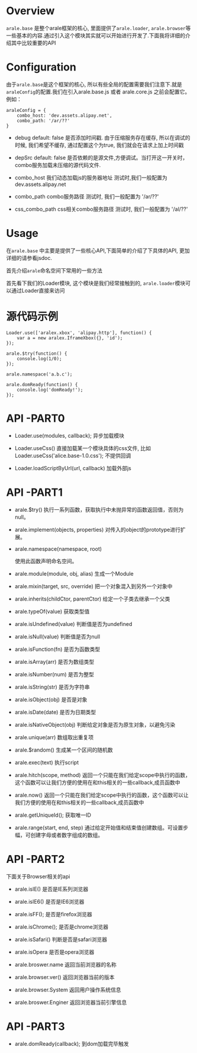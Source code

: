 Overview
========
`arale.base` 是整个arale框架的核心, 里面提供了`arale.loader`, `arale.browser`等一些基本的内容.通过引入这个模块其实就可以开始进行开发了.下面我将详细的介绍其中比较重要的API




Configuration
=============

由于`arale.base`是这个框架的核心, 所以有些全局的配置需要我们注意下.就是`araleConfig`的配置.我们在引入arale.base.js 或者 arale.core.js 之前会配置它。例如：

    araleConfig = {
        combo_host: 'dev.assets.alipay.net',
        combo_path: '/ar/??'
    }

*   debug default: false
    是否添加时间戳. 由于压缩服务存在缓存, 所以在调试的时候, 我们希望不缓存, 通过配置这个为true, 我们就会在请求上加上时间戳

*   depSrc default: false
    是否依赖的是源文件,方便调试。当打开这一开关时，combo服务加载未压缩的源代码文件.

*   combo_host
    我们动态加载js的服务器地址  测试时,我们一般配置为 dev.assets.alipay.net

*   combo_path
    combo服务路径  测试时, 我们一般配置为 '/ar/??' 

*   css_combo_path
    css相关combo服务路径  测试时, 我们一般配置为 '/al/??'



Usage
=====
在`arale.base` 中主要是提供了一些核心API,下面简单的介绍了下具体的API, 更加详细的请参看jsdoc.

首先介绍`arale`命名空间下常用的一些方法

首先看下我们的Loader模块, 这个模块是我们经常接触到的, `arale.loader`模块可以通过Loader直接来访问


源代码示例
=====


    Loader.use(['aralex.xbox', 'alipay.http'], function() {
        var a = new aralex.IframeXbox({}, 'id');
    });

    arale.$try(function() {
        console.log(1/0);
    });

    arale.namespace('a.b.c');

    arale.domReady(function() {
        console.log('domReady!');
    });


API -PART0
=====

*   Loader.use(modules, callback);
    异步加载模块

*   Loader.useCss()
    直接加载某一个模块具体的css文件, 比如 Loader.useCss('alice.base-1.0.css'); 不提供回调

*   Loader.loadScriptByUrl(url, callback)
    加载外部js


API -PART1
=====
*   arale.$try() 
    执行一系列函数，获取执行中未抛异常的函数返回值，否则为null。

*   arale.implement(objects, properties)
    对传入的object的prototype进行扩展。

*   arale.namespace(namespace, root)

    使用此函数声明命名空间。

*   arale.module(module, obj, alias)
    生成一个Module

*   arale.mixin(target, src, override)
    把一个对象混入到另外一个对象中
    
*   arale.inherits(childCtor, parentCtor)
    给定一个子类去继承一个父类
    
*   arale.typeOf(value)
    获取类型值 
    
*   arale.isUndefined(value)
    判断值是否为undefined
    
*   arale.isNull(value)
    判断值是否为null 
    
*   arale.isFunction(fn)
    是否为函数类型

*   arale.isArray(arr)
    是否为数组类型
    
*   arale.isNumber(num)
    是否为整型

*   arale.isString(str)
    是否为字符串

*   arale.isObject(obj)
    是否是对象

*   arale.isDate(date)
    是否为日期类型

*   arale.isNativeObject(obj)
    判断给定对象是否为原生对象，以避免污染

*   arale.unique(arr)
    数组取出重复项
    
*   arale.$random()
    生成某一个区间的随机数

*   arale.exec(text)
    执行script

*   arale.hitch(scope, method)
    返回一个只能在我们给定scope中执行的函数，这个函数可以让我们方便的使用在和this相关的一些callback,成员函数中

*   arale.now()
    返回一个只能在我们给定scope中执行的函数，这个函数可以让我们方便的使用在和this相关的一些callback,成员函数中

*   arale.getUniqueId();
    获取唯一ID

*   arale.range(start, end, step)
    通过给定开始值和结束值创建数组。可设置步幅，可创建字母或者数字组成的数组。


API -PART2
=====
下面关于Browser相关的api

*   arale.isIE()
    是否是IE系列浏览器

*   arale.isIE6()
    是否是IE6浏览器

*   arale.isFF();
    是否是firefox浏览器

*   arale.isChrome();
    是否是chrome浏览器

*   arale.isSafari()
    判断是否是safari浏览器

*   arale.isOpera
    是否是opera浏览器

*   arale.broswer.name
    返回当前浏览器的名称

*   arale.browser.ver()
    返回浏览器当前的版本

*   arale.browser.System
    返回用户操作系统信息

*   arale.broswer.Enginer
    返回浏览器当前引擎信息

API -PART3
=====

*   arale.domReady(callback);
    到dom加载完毕触发
